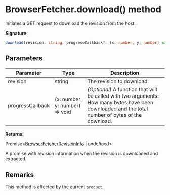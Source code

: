 # BrowserFetcher.download() method

Initiates a GET request to download the revision from the host.

**Signature:**

```typescript
download(revision: string, progressCallback?: (x: number, y: number) => void): Promise<BrowserFetcherRevisionInfo | undefined>;
```

## Parameters

| Parameter        | Type                              | Description                                                                                                                                             |
| ---------------- | --------------------------------- | ------------------------------------------------------------------------------------------------------------------------------------------------------- |
| revision         | string                            | The revision to download.                                                                                                                               |
| progressCallback | (x: number, y: number) =&gt; void | <i>(Optional)</i> A function that will be called with two arguments: How many bytes have been downloaded and the total number of bytes of the download. |

**Returns:**

Promise&lt;[BrowserFetcherRevisionInfo](./puppeteer.browserfetcherrevisioninfo.md) \| undefined&gt;

A promise with revision information when the revision is downloaded and extracted.

## Remarks

This method is affected by the current `product`.
